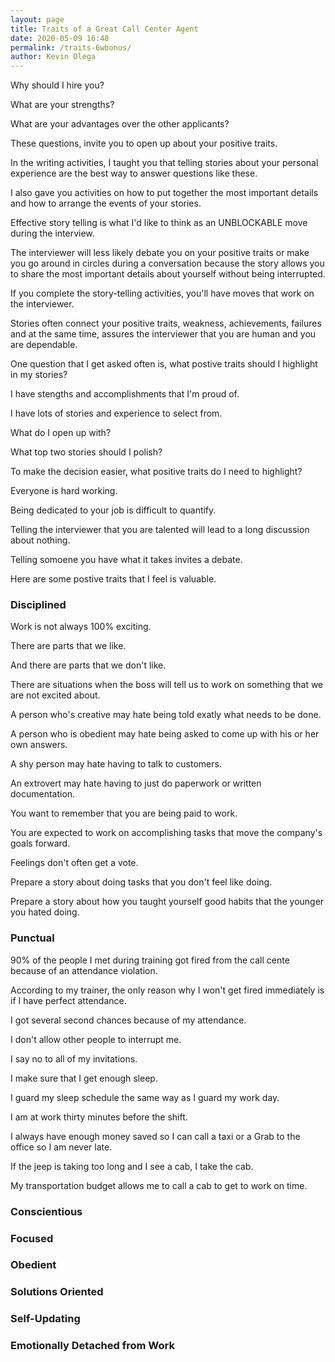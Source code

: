 ```yaml
--- 
layout: page
title: Traits of a Great Call Center Agent
date: 2020-05-09 16:48
permalink: /traits-6wbonus/
author: Kevin Olega 
--- 
```

Why should I hire you?

What are your strengths?

What are your advantages over the other applicants?

These questions, invite you to open up about your positive traits.

In the writing activities, I taught you that telling stories about your personal experience are the best way to answer questions like these.

I also gave you activities on how to put together the most important details and how to arrange the events of your stories.

Effective story telling is what I'd like to think as an UNBLOCKABLE move during the interview.

The interviewer will less likely debate you on your positive traits or make you go around in circles during a conversation because the story allows you to share the most important details about yourself without being interrupted.

If you complete the story-telling activities, you'll have moves that work on the interviewer.

Stories often connect your positive traits, weakness, achievements, failures and at the same time, assures the interviewer that you are human and you are dependable.

One question that I get asked often is, what postive traits should I highlight in my stories?

I have stengths and accomplishments that I'm proud of. 

I have lots of stories and experience to select from.

What do I open up with?

What top two stories should I polish?

To make the decision easier, what positive traits do I need to highlight?

Everyone is hard working.

Being dedicated to your job is difficult to quantify.

Telling the interviewer that you are talented will lead to a long discussion about nothing.

Telling somoene you have what it takes invites a debate.

Here are some postive traits that I feel is valuable.

### Disciplined

Work is not always 100% exciting.

There are parts that we like.

And there are parts that we don't like.

There are situations when the boss will tell us to work on something that we are not excited about.

A person who's creative may hate being told exatly what needs to be done.

A person who is obedient may hate being asked to come up with his or her own answers.

A shy person may hate having to talk to customers.

An extrovert may hate having to just do paperwork or written documentation.

You want to remember that you are being paid to work. 

You are expected to work on accomplishing tasks that move the company's goals forward.

Feelings don't often get a vote.

Prepare a story about doing tasks that you don't feel like doing.

Prepare a story about how you taught yourself good habits that the younger you hated doing.

### Punctual

90% of the people I met during training got fired from the call cente because of an attendance violation.

According to my trainer, the only reason why I won't get fired immediately is if I have perfect attendance.

I got several second chances because of my attendance.

I don't allow other people to interrupt me.

I say no to all of my invitations.

I make sure that I get enough sleep.

I guard my sleep schedule the same way as I guard my work day.

I am at work thirty minutes before the shift.

I always have enough money saved so I can call a taxi or a Grab to the office so I am never late.

If the jeep is taking too long and I see a cab, I take the cab.

My transportation budget allows me to call a cab to get to work on time.



### Conscientious
### Focused

### Obedient
### Solutions Oriented

### Self-Updating
### Emotionally Detached from Work

###
###

###
###